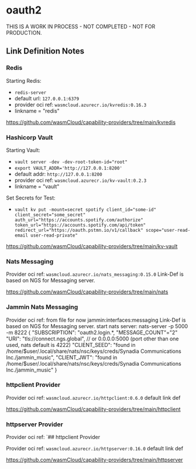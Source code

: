 # oauth2

THIS IS A WORK IN PROCESS - NOT COMPLETED - NOT FOR PRODUCTION.

## Link Definition Notes

### Redis

Starting Redis:

- `redis-server`
- default url: `127.0.0.1:6379`
- provider oci ref: `wasmcloud.azurecr.io/kvredis:0.16.3`
- linkname = "redis"

<https://github.com/wasmCloud/capability-providers/tree/main/kvredis>

### Hashicorp Vault

Starting Vault:

- `vault server -dev -dev-root-token-id="root"`
- `export VAULT_ADDR='http://127.0.0.1:8200'`
- default addr: `http://127.0.0.1:8200`
- provider oci ref: `wasmcloud.azurecr.io/kv-vault:0.2.3`
- linkname = "vault"

Set Secrets for Test:

- `vault kv put -mount=secret spotify client_id="some-id" client_secret="some_secret" auth_url="https://accounts.spotify.com/authorize" token_url="https://accounts.spotify.com/api/token" redirect_url="https://oauth.pstmn.io/v1/callback" scope="user-read-email user-read-private"`

<https://github.com/wasmCloud/capability-providers/tree/main/kv-vault>

### Nats Messaging

Provider oci ref: `wasmcloud.azurecr.io/nats_messaging:0.15.0`
Link-Def is based on NGS for Messaging server.

<https://github.com/wasmCloud/capability-providers/tree/main/nats>

### Jammin Nats Messaging

Provider oci ref: from file for now
jammin:interfaces:messaging
Link-Def is based on NGS for Messaging server.
start nats server: nats-server -p 5000 -m 8222
{
    "SUBSCRIPTION": "oauth2.login.*,
    "MESSAGE_COUNT"="2"
    "URI": "tls://connect.ngs.global", // or 0.0.0.0:5000 (port other than one used, nats default is 4222)
    "CLIENT_SEED": "found in /home/$user/.local/share/nats/nsc/keys/creds/Synadia Communications Inc./jammin_music",
    "CLIENT_JWT": "found in /home/$user/.local/share/nats/nsc/keys/creds/Synadia Communications Inc./jammin_music"
}

### httpclient Provider

Provider oci ref: `wasmcloud.azurecr.io/httpclient:0.6.0`
default link def

<https://github.com/wasmCloud/capability-providers/tree/main/httpclient>

### httpserver Provider

Provider oci ref: `## httpclient Provider

Provider oci ref: `wasmcloud.azurecr.io/httpserver:0.16.0`
default link def

<https://github.com/wasmCloud/capability-providers/tree/main/httpserver>
